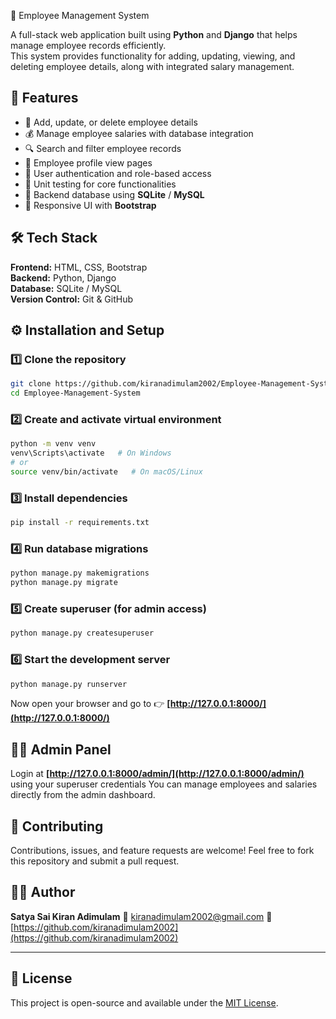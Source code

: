 🧾 Employee Management System

A full-stack web application built using **Python** and **Django** that helps manage employee records efficiently.  
This system provides functionality for adding, updating, viewing, and deleting employee details, along with integrated salary management.

## 🚀 Features
- 🧍 Add, update, or delete employee details  
- 💰 Manage employee salaries with database integration  
- 🔍 Search and filter employee records  
- 🧾 Employee profile view pages  
- 🔐 User authentication and role-based access  
- 🧪 Unit testing for core functionalities  
- 💾 Backend database using **SQLite** / **MySQL**  
- 🎨 Responsive UI with **Bootstrap**

## 🛠️ Tech Stack
**Frontend:** HTML, CSS, Bootstrap  
**Backend:** Python, Django  
**Database:** SQLite / MySQL  
**Version Control:** Git & GitHub  


## ⚙️ Installation and Setup

### 1️⃣ Clone the repository
```bash
git clone https://github.com/kiranadimulam2002/Employee-Management-System.git
cd Employee-Management-System
````

### 2️⃣ Create and activate virtual environment

```bash
python -m venv venv
venv\Scripts\activate   # On Windows
# or
source venv/bin/activate   # On macOS/Linux
```

### 3️⃣ Install dependencies

```bash
pip install -r requirements.txt
```

### 4️⃣ Run database migrations

```bash
python manage.py makemigrations
python manage.py migrate
```

### 5️⃣ Create superuser (for admin access)

```bash
python manage.py createsuperuser
```

### 6️⃣ Start the development server

```bash
python manage.py runserver
```

Now open your browser and go to 👉 **[http://127.0.0.1:8000/](http://127.0.0.1:8000/)**

## 🧑‍💼 Admin Panel

Login at **[http://127.0.0.1:8000/admin/](http://127.0.0.1:8000/admin/)** using your superuser credentials
You can manage employees and salaries directly from the admin dashboard.

## 🤝 Contributing

Contributions, issues, and feature requests are welcome!
Feel free to fork this repository and submit a pull request.

## 🧑‍💻 Author

**Satya Sai Kiran Adimulam**
📧 kiranadimulam2002@gmail.com
💼 [https://github.com/kiranadimulam2002](https://github.com/kiranadimulam2002)

---

## 📜 License

This project is open-source and available under the [MIT License](LICENSE).
